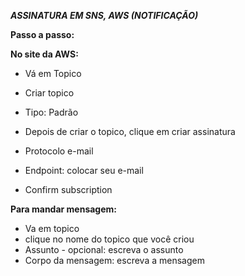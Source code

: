 ***ASSINATURA EM SNS, AWS (NOTIFICAÇÃO)***

**Passo a passo:**

**No site da AWS:**
- Vá em Topico
- Criar topico
- Tipo: Padrão
- Depois de criar o topico, clique em criar assinatura
- Protocolo e-mail
- Endpoint: colocar seu e-mail

- Confirm subscription

**Para mandar mensagem:**
- Va em topico 
- clique no nome do topico que você criou
- Assunto - opcional: escreva o assunto
- Corpo da mensagem: escreva a mensagem